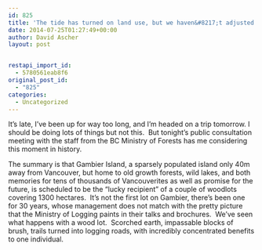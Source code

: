 ```yaml
---
id: 825
title: 'The tide has turned on land use, but we haven&#8217;t adjusted yet.'
date: 2014-07-25T01:27:49+00:00
author: David Ascher
layout: post


restapi_import_id:
  - 5780561eab8f6
original_post_id:
  - "825"
categories:
  - Uncategorized
---
```

It&#8217;s late, I&#8217;ve been up for way too long, and I&#8217;m headed on a trip tomorrow. I should be doing lots of things but not this.  But tonight&#8217;s public consultation meeting with the staff from the BC Ministry of Forests has me considering this moment in history.

The summary is that Gambier Island, a sparsely populated island only 40m away from Vancouver, but home to old growth forests, wild lakes, and both memories for tens of thousands of Vancouverites as well as promise for the future, is scheduled to be the &#8220;lucky recipient&#8221; of a couple of woodlots covering 1300 hectares.  It&#8217;s not the first lot on Gambier, there&#8217;s been one for 30 years, whose management does not match with the pretty picture that the Ministry of Logging paints in their talks and brochures.  We&#8217;ve seen what happens with a wood lot.  Scorched earth, impassable blocks of brush, trails turned into logging roads, with incredibly concentrated benefits to one individual.

&nbsp;